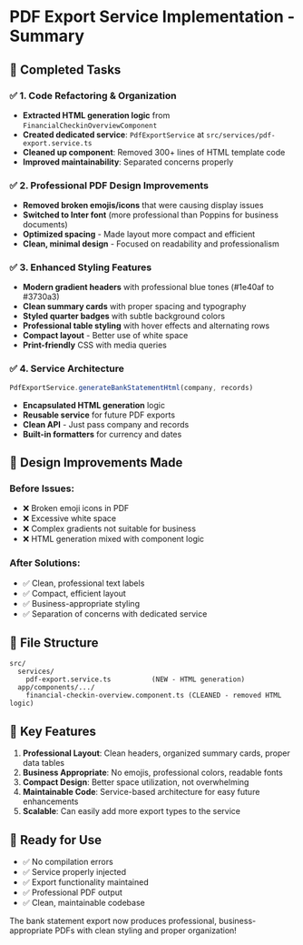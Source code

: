 # PDF Export Service Implementation - Summary

## 🎯 **Completed Tasks**

### ✅ **1. Code Refactoring & Organization**
- **Extracted HTML generation logic** from `FinancialCheckinOverviewComponent` 
- **Created dedicated service**: `PdfExportService` at `src/services/pdf-export.service.ts`
- **Cleaned up component**: Removed 300+ lines of HTML template code
- **Improved maintainability**: Separated concerns properly

### ✅ **2. Professional PDF Design Improvements**
- **Removed broken emojis/icons** that were causing display issues
- **Switched to Inter font** (more professional than Poppins for business documents)
- **Optimized spacing** - Made layout more compact and efficient
- **Clean, minimal design** - Focused on readability and professionalism

### ✅ **3. Enhanced Styling Features**
- **Modern gradient headers** with professional blue tones (#1e40af to #3730a3)
- **Clean summary cards** with proper spacing and typography
- **Styled quarter badges** with subtle background colors
- **Professional table styling** with hover effects and alternating rows
- **Compact layout** - Better use of white space
- **Print-friendly** CSS with media queries

### ✅ **4. Service Architecture**
```typescript
PdfExportService.generateBankStatementHtml(company, records)
```
- **Encapsulated HTML generation** logic
- **Reusable service** for future PDF exports
- **Clean API** - Just pass company and records
- **Built-in formatters** for currency and dates

## 🎨 **Design Improvements Made**

### **Before Issues:**
- ❌ Broken emoji icons in PDF
- ❌ Excessive white space
- ❌ Complex gradients not suitable for business
- ❌ HTML generation mixed with component logic

### **After Solutions:**
- ✅ Clean, professional text labels
- ✅ Compact, efficient layout
- ✅ Business-appropriate styling
- ✅ Separation of concerns with dedicated service

## 📁 **File Structure**
```
src/
  services/
    pdf-export.service.ts          (NEW - HTML generation)
  app/components/.../
    financial-checkin-overview.component.ts (CLEANED - removed HTML logic)
```

## 🎯 **Key Features**
1. **Professional Layout**: Clean headers, organized summary cards, proper data tables
2. **Business Appropriate**: No emojis, professional colors, readable fonts
3. **Compact Design**: Better space utilization, not overwhelming
4. **Maintainable Code**: Service-based architecture for easy future enhancements
5. **Scalable**: Can easily add more export types to the service

## 🚀 **Ready for Use**
- ✅ No compilation errors
- ✅ Service properly injected
- ✅ Export functionality maintained
- ✅ Professional PDF output
- ✅ Clean, maintainable codebase

The bank statement export now produces professional, business-appropriate PDFs with clean styling and proper organization!
